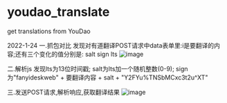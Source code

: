# youdao_translate
get translations from YouDao


2022-1-24
一.抓包对比
发现对有道翻译POST请求中data表单里:i是要翻译的内容;还有三个变化的值分别是: salt sign lts
![image](https://user-images.githubusercontent.com/51309672/150790098-aec2d87b-fd91-4fbc-a527-52bc8fbeac6b.png)

二.解析js
发现lts为13位时间戳; salt为lts加一个随机整数(0-9); sign为"fanyideskweb" + 要翻译内容 + salt + "Y2FYu%TNSbMCxc3t2u^XT"


三.发送POST请求,解析响应,获取翻译结果
![image](https://user-images.githubusercontent.com/51309672/150792745-5332dcda-a7f5-41c9-bc2b-408e602d83d3.png)
